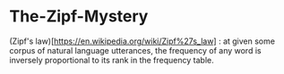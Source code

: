 # The-Zipf-Mystery
(Zipf's law)[https://en.wikipedia.org/wiki/Zipf%27s_law] : at given some corpus of natural language utterances, the frequency of any word is inversely proportional to its rank in the frequency table.
